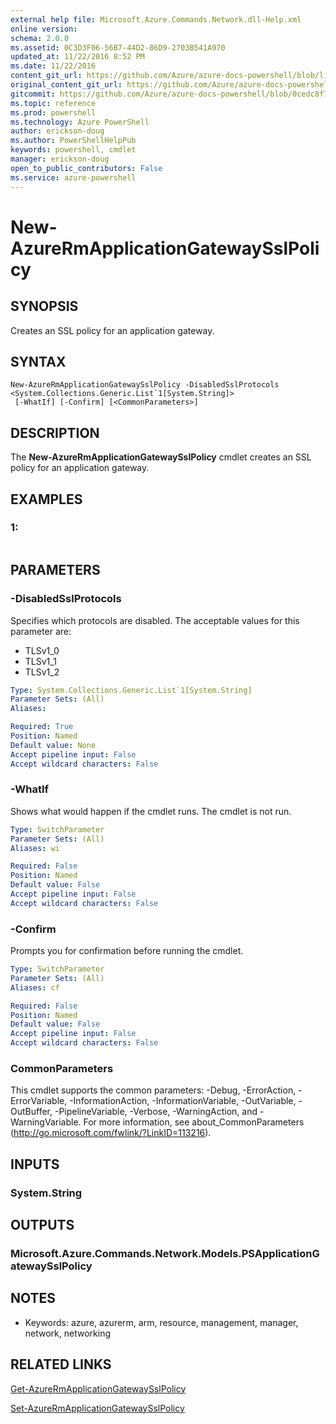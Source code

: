 ```yaml
---
external help file: Microsoft.Azure.Commands.Network.dll-Help.xml
online version: 
schema: 2.0.0
ms.assetid: 0C3D3F06-56B7-44D2-86D9-2703B541A970
updated_at: 11/22/2016 8:52 PM
ms.date: 11/22/2016
content_git_url: https://github.com/Azure/azure-docs-powershell/blob/live/azureps-cmdlets-docs/ResourceManager/AzureRM.Network/v3.0.0/New-AzureRmApplicationGatewaySslPolicy.md
original_content_git_url: https://github.com/Azure/azure-docs-powershell/blob/live/azureps-cmdlets-docs/ResourceManager/AzureRM.Network/v3.0.0/New-AzureRmApplicationGatewaySslPolicy.md
gitcommit: https://github.com/Azure/azure-docs-powershell/blob/0cedc8f73bc96cf5ac4c69144e17b3de601fd3cc/azureps-cmdlets-docs/ResourceManager/AzureRM.Network/v3.0.0/New-AzureRmApplicationGatewaySslPolicy.md
ms.topic: reference
ms.prod: powershell
ms.technology: Azure PowerShell
author: erickson-doug
ms.author: PowerShellHelpPub
keywords: powershell, cmdlet
manager: erickson-doug
open_to_public_contributors: False
ms.service: azure-powershell
---
```


# New-AzureRmApplicationGatewaySslPolicy

## SYNOPSIS
Creates an SSL policy for an application gateway.

## SYNTAX

```
New-AzureRmApplicationGatewaySslPolicy -DisabledSslProtocols <System.Collections.Generic.List`1[System.String]>
 [-WhatIf] [-Confirm] [<CommonParameters>]
```

## DESCRIPTION
The **New-AzureRmApplicationGatewaySslPolicy** cmdlet creates an SSL policy for an application gateway.

## EXAMPLES

### 1:
```

```

## PARAMETERS

### -DisabledSslProtocols
Specifies which protocols are disabled.
The acceptable values for this parameter are:

- TLSv1_0 
- TLSv1_1 
- TLSv1_2

```yaml
Type: System.Collections.Generic.List`1[System.String]
Parameter Sets: (All)
Aliases: 

Required: True
Position: Named
Default value: None
Accept pipeline input: False
Accept wildcard characters: False
```

### -WhatIf
Shows what would happen if the cmdlet runs.
The cmdlet is not run.

```yaml
Type: SwitchParameter
Parameter Sets: (All)
Aliases: wi

Required: False
Position: Named
Default value: False
Accept pipeline input: False
Accept wildcard characters: False
```

### -Confirm
Prompts you for confirmation before running the cmdlet.

```yaml
Type: SwitchParameter
Parameter Sets: (All)
Aliases: cf

Required: False
Position: Named
Default value: False
Accept pipeline input: False
Accept wildcard characters: False
```

### CommonParameters
This cmdlet supports the common parameters: -Debug, -ErrorAction, -ErrorVariable, -InformationAction, -InformationVariable, -OutVariable, -OutBuffer, -PipelineVariable, -Verbose, -WarningAction, and -WarningVariable. For more information, see about_CommonParameters (http://go.microsoft.com/fwlink/?LinkID=113216).

## INPUTS

### System.String

## OUTPUTS

### Microsoft.Azure.Commands.Network.Models.PSApplicationGatewaySslPolicy

## NOTES
* Keywords: azure, azurerm, arm, resource, management, manager, network, networking

## RELATED LINKS

[Get-AzureRmApplicationGatewaySslPolicy](xref:ResourceManager/AzureRM.Network/v3.0.0/Get-AzureRmApplicationGatewaySslPolicy.md)

[Set-AzureRmApplicationGatewaySslPolicy](xref:ResourceManager/AzureRM.Network/v3.0.0/Set-AzureRmApplicationGatewaySslPolicy.md)



